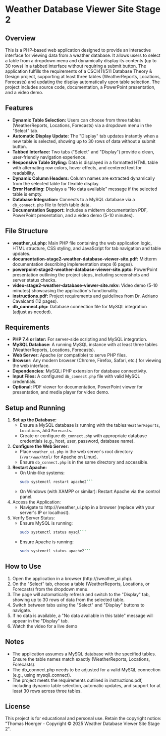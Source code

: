 # Weather Database Viewer Site Stage 2

## Overview
This is a PHP-based web application designed to provide an interactive interface for viewing data from a weather database. It allows users to select a table from a dropdown menu and dynamically display its contents (up to 30 rows) in a tabbed interface without requiring a submit button. The application fulfills the requirements of a CSCI411/511 Database Theory & Design project, supporting at least three tables (WeatherReports, Locations, Forecasts) and updating the display automatically upon table selection. The project includes source code, documentation, a PowerPoint presentation, and a video demo.

## Features
- **Dynamic Table Selection:** Users can choose from three tables (WeatherReports, Locations, Forecasts) via a dropdown menu in the "Select" tab.
- **Automatic Display Update:** The "Display" tab updates instantly when a new table is selected, showing up to 30 rows of data without a submit button.
- **Tabbed Interface:** Two tabs ("Select" and "Display") provide a clean, user-friendly navigation experience.
- **Responsive Table Styling:** Data is displayed in a formatted HTML table with alternating row colors, hover effects, and centered text for readability.
- **Dynamic Column Headers:** Column names are extracted dynamically from the selected table for flexible display.
- **Error Handling:** Displays a "No data available" message if the selected table is empty.
- **Database Integration:** Connects to a MySQL database via a `db_connect.php` file to fetch table data.
- **Documentation Support:** Includes a midterm documentation PDF, PowerPoint presentation, and a video demo (5-10 minutes).

## File Structure
- **weather_ui.php:** Main PHP file containing the web application logic, HTML structure, CSS styling, and JavaScript for tab navigation and table updates.
- **documentation-stage2-weather-database-viewer-site.pdf:** Midterm documentation describing implementation steps (6 pages).
- **powerpoint-stage2-weather-database-viewer-site.pptx:** PowerPoint presentation outlining the project steps, including screenshots and server status checks.
- **video-stage2-weather-database-viewer-site.mkv:** Video demo (5-10 minutes) showcasing the application's functionality.
- **instructions.pdf:** Project requirements and guidelines from Dr. Adriano Cavalcanti (12 pages).
- **db_connect.php:** Database connection file for MySQL integration (adjust as needed).

## Requirements
- **PHP 7.4 or later:** For server-side scripting and MySQL integration.
- **MySQL Database:** A running MySQL instance with at least three tables (WeatherReports, Locations, Forecasts).
- **Web Server:** Apache (or compatible) to serve PHP files.
- **Browser:** Any modern browser (Chrome, Firefox, Safari, etc.) for viewing the web interface.
- **Dependencies:** MySQLi PHP extension for database connectivity.
- **Input Files:** A configured `db_connect.php` file with valid MySQL credentials.
- **Optional:** PDF viewer for documentation, PowerPoint viewer for presentation, and media player for video demo.

## Setup and Running
1. **Set up the Database:**
   - Ensure a MySQL database is running with the tables `WeatherReports`, `Locations`, and `Forecasts`.
   - Create or configure `db_connect.php` with appropriate database credentials (e.g., host, user, password, database name).
2. **Configure the Web Server:**
   - Place `weather_ui.php` in the web server's root directory (`/var/www/html/` for Apache on Linux).
   - Ensure `db_connect.php` is in the same directory and accessible.
3. **Restart Apache:**
	- On Unix-like systems:
		```bash
		sudo systemctl restart apache2```
	- On Windows (with XAMPP or similar): Restart Apache via the control panel.
4. Access the Application:
	- Navigate to http://<External-IP>/weather_ui.php in a browser (replace <External-IP> with your server's IP or localhost).
5. Verify Server Status:
	- Ensure MySQL is running:
		```bash
		sudo systemctl status mysql```
	- Ensure Apache is running:
		```bash
		sudo systemctl status apache2```
		
## How to Use
1. Open the application in a browser (http://<External-IP>/weather_ui.php).
2. On the "Select" tab, choose a table (WeatherReports, Locations, or Forecasts) from the dropdown menu.
3. The page will automatically refresh and switch to the "Display" tab, showing up to 30 rows of data from the selected table.
4. Switch between tabs using the "Select" and "Display" buttons to navigate.
5. If no data is available, a "No data available in this table" message will appear in the "Display" tab.
6. Watch the video for a live demo

## Notes
- The application assumes a MySQL database with the specified tables. Ensure the table names match exactly (WeatherReports, Locations, Forecasts).
- The db_connect.php needs to be adjusted for a valid MySQL connection (e.g., using mysqli_connect).
- The project meets the requirements outlined in instructions.pdf, including dynamic table selection, automatic updates, and support for at least 30 rows across three tables.

## License
This project is for educational and personal use. Retain the copyright notice: "Thomas Hoerger - Copyright © 2025 Weather Database Viewer Site Stage 2".
	

	